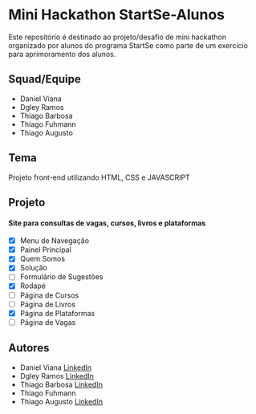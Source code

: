 # Mini Hackathon StartSe-Alunos

Este repositório é destinado ao projeto/desafio de mini hackathon organizado por alunos do programa StartSe<tech-academy/> como parte de um exercício para aprimoramento dos alunos.

## Squad/Equipe

- Daniel Viana
- Dgley Ramos
- Thiago Barbosa
- Thiago Fuhmann
- Thiago Augusto

## Tema

Projeto front-end utilizando HTML, CSS e JAVASCRIPT

## Projeto

#### Site para consultas de vagas, cursos, livros e plataformas

- [x] Menu de Navegação
- [x] Painel Principal
- [x] Quem Somos
- [x] Solução
- [ ] Formulário de Sugestões
- [x] Rodapé
- [ ] Página de Cursos
- [ ] Página de Livros
- [x] Página de Plataformas
- [ ] Página de Vagas

## Autores

- Daniel Viana [LinkedIn](https://www.linkedin.com/in/dgleyramos/)
- Dgley Ramos [LinkedIn](https://www.linkedin.com/in/daniel-viana-943420184)
- Thiago Barbosa [LinkedIn](https://www.linkedin.com/in/engtgmarcelo/)
- Thiago Fuhmann
- Thiago Augusto [LinkedIn](https://www.linkedin.com/in/thiago-augusto-092353219/)